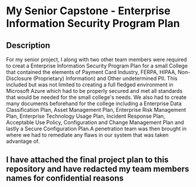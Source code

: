 <h1>My Senior Capstone - Enterprise Information Security Program Plan</h1>


<h2>Description</h2>
For my senior project, I along with two other team members were required to creat a Enterprise Information Security Program Plan for a small College that contained the elements of Payment Card Industry, FERPA, HIPAA, Non-Disclosure (Proprietary) Information) and Other undetermined PII. This included but was not limited to creating a full fledged environment in Microsoft Azure which had to be properly secured and met all standards that would be needed for the small college's needs. We also had to create many documents beforehand for the college including a Enterprise Data Classification Plan, Asset Management Plan, Enterprise Risk Management Plan, Enterprise Technology Usage Plan, Incident Response Plan, Acceptable Use Policy, Configuration and Change Management Plan and lastly a Secure Configuration Plan.A penetration team was then brought in where we had to remediate any flaws in our system that was taken advantage of. 
<br />

<h2>I have attached the final project plan to this repository and have redacted my team members names for confidential reasons</h2>
